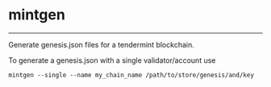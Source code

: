 # mintgen
---------

Generate genesis.json files for a tendermint blockchain.

To generate a genesis.json with a single validator/account use 

```
mintgen --single --name my_chain_name /path/to/store/genesis/and/key
```

